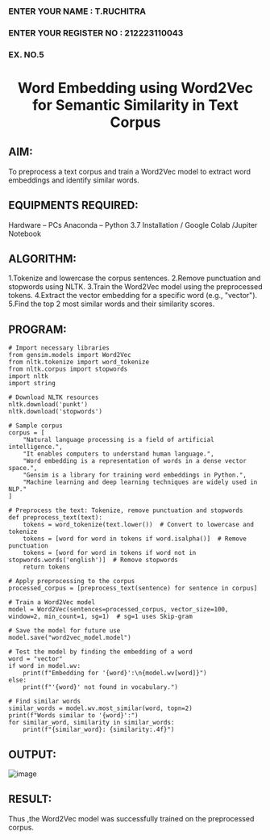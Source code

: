 <H3>ENTER YOUR NAME : T.RUCHITRA</H3>
<H3>ENTER YOUR REGISTER NO : 212223110043</H3>
<H3>EX. NO.5</H3>
<H1 ALIGN =CENTER> Word Embedding using Word2Vec for Semantic Similarity in Text Corpus</H1>

## AIM:
To preprocess a text corpus and train a Word2Vec model to extract word embeddings and identify similar words.

## EQUIPMENTS REQUIRED:
Hardware – PCs
Anaconda – Python 3.7 Installation / Google Colab /Jupiter Notebook


## ALGORITHM:

1.Tokenize and lowercase the corpus sentences.
2.Remove punctuation and stopwords using NLTK.
3.Train the Word2Vec model using the preprocessed tokens.
4.Extract the vector embedding for a specific word (e.g., "vector").
5.Find the top 2 most similar words and their similarity scores.


##  PROGRAM:
~~~
# Import necessary libraries
from gensim.models import Word2Vec
from nltk.tokenize import word_tokenize
from nltk.corpus import stopwords
import nltk
import string

# Download NLTK resources
nltk.download('punkt')
nltk.download('stopwords')

# Sample corpus
corpus = [
    "Natural language processing is a field of artificial intelligence.",
    "It enables computers to understand human language.",
    "Word embedding is a representation of words in a dense vector space.",
    "Gensim is a library for training word embeddings in Python.",
    "Machine learning and deep learning techniques are widely used in NLP."
]

# Preprocess the text: Tokenize, remove punctuation and stopwords
def preprocess_text(text):
    tokens = word_tokenize(text.lower())  # Convert to lowercase and tokenize
    tokens = [word for word in tokens if word.isalpha()]  # Remove punctuation
    tokens = [word for word in tokens if word not in stopwords.words('english')]  # Remove stopwords
    return tokens

# Apply preprocessing to the corpus
processed_corpus = [preprocess_text(sentence) for sentence in corpus]

# Train a Word2Vec model
model = Word2Vec(sentences=processed_corpus, vector_size=100, window=2, min_count=1, sg=1)  # sg=1 uses Skip-gram

# Save the model for future use
model.save("word2vec_model.model")

# Test the model by finding the embedding of a word
word = "vector"
if word in model.wv:
    print(f"Embedding for '{word}':\n{model.wv[word]}")
else:
    print(f"'{word}' not found in vocabulary.")

# Find similar words
similar_words = model.wv.most_similar(word, topn=2)
print(f"Words similar to '{word}':")
for similar_word, similarity in similar_words:
    print(f"{similar_word}: {similarity:.4f}")

~~~
## OUTPUT:

![image](https://github.com/user-attachments/assets/f3565664-2aa1-4603-b5c0-1b7d9316ca6f)


## RESULT:

Thus ,the Word2Vec model was successfully trained on the preprocessed corpus.
